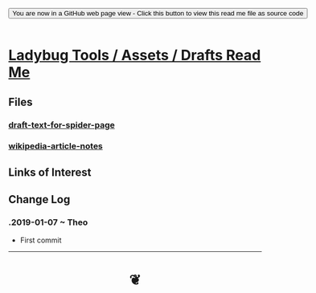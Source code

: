 
<span style=display:none; >[You are now in a GitHub source code view - click this link to view Read Me file as a web page]( https://www.ladybug.tools/assets/drafts/index.html#README.md "View file as a web page." ) </span>

<div><input type=button class = "btn btn-secondary btn-sm" onclick=window.location.href="https://github.com/ladybug-tools/ladybug-tools.github.io/blob/master/assets/drafts/README.md"
value="You are now in a GitHub web page view - Click this button to view this read me file as source code" ></div>

<br>

# [Ladybug Tools / Assets / Drafts Read Me]( index.html#README.md )

<!--
<iframe src=https://https://www.ladybug.tool/assets/drafts/assets/index.html width=100% height=500px >Iframes are not viewable in GitHub source code views</iframe>
_<small>Ladybug Tools / Assets / Drafts</small>_

## Full Screen: [Ladybug Tools / Assets / Drafts]( https://https://www.ladybug.tool/assets/drafts/assets/index.html )
-->


## Files

### [draft-text-for-spider-page]( #draft-text-for-spider-page.md )

### [wikipedia-article-notes]( #wikipedia-article-notes.md )



## Links of Interest


## Change Log

### .2019-01-07 ~ Theo


* First commit


***

# <center title="hello!" ><a href=javascript:window.scrollTo(0,0); style=text-decoration:none; > ❦ </a></center>

